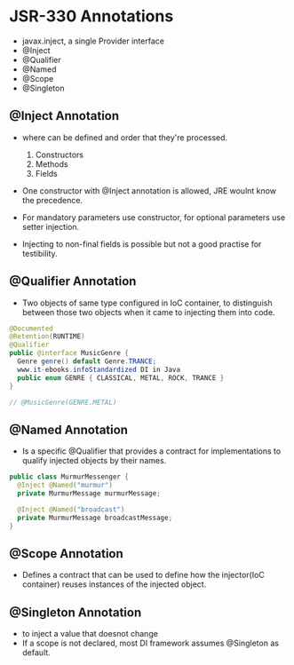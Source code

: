 # JSR-330 Annotations

- javax.inject, a single Provider interface
- @Inject
- @Qualifier
- @Named
- @Scope
- @Singleton

## @Inject Annotation

- where can be defined and order that they're processed.
  1. Constructors
  2. Methods
  3. Fields

- One constructor with @Inject annotation is allowed, JRE woulnt know the precedence.
- For mandatory parameters use constructor, for optional parameters use setter injection.
- Injecting to non-final fields is possible but not a good practise for testibility.

## @Qualifier Annotation

- Two objects of same type configured in IoC container, to distinguish between
  those two objects when it came to injecting them into code.


```java
@Documented
@Retention(RUNTIME)
@Qualifier
public @interface MusicGenre {
  Genre genre() default Genre.TRANCE;
  www.it-ebooks.infoStandardized DI in Java
  public enum GENRE { CLASSICAL, METAL, ROCK, TRANCE }
}

// @MusicGenre(GENRE.METAL)
```

## @Named Annotation

- Is a specific @Qualifier that provides a contract for implementations to
  qualify injected objects by their names.

```java
public class MurmurMessenger {
  @Inject @Named("murmur")
  private MurmurMessage murmurMessage;

  @Inject @Named("broadcast")
  private MurmurMessage broadcastMessage;
}
```

## @Scope Annotation

- Defines a contract that can be used to define how the injector(IoC container)
  reuses instances of the injected object.

## @Singleton Annotation

- to inject a value that doesnot change
- If a scope is not declared, most DI framework assumes @Singleton as default.
